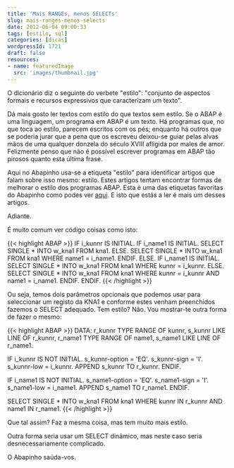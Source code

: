 ```yaml
---
title: 'Mais RANGEs, menos SELECTs'
slug: mais-ranges-menos-selects
date: 2012-06-04 09:00:33
tags: [estilo, sql]
categories: [dicas]
wordpressId: 1721
draft: false
resources:
- name: featuredImage
  src: 'images/thumbnail.jpg'
---
```

O dicionário diz o seguinte do verbete "estilo": "conjunto de aspectos formais e recursos expressivos que caracterizam um texto".

Dá mais gosto ler textos com estilo do que textos sem estilo. Se o ABAP é uma linguagem, um programa em ABAP é um texto. Há programas que, no que toca ao estilo, parecem escritos com os pés; enquanto há outros que se poderia jurar que a pena que os escreveu deixou-se guiar pelas alvas mãos de uma qualquer donzela do século XVIII afligida por males de amor. Felizmente penso que não é possível escrever programas em ABAP tão pirosos quanto esta última frase.

Aqui no Abapinho usa-se a etiqueta "estilo" para identificar artigos que falam sobre isso mesmo: estilo. Estes artigos tentam encontrar formas de melhorar o estilo dos programas ABAP. Esta é uma das etiquetas favoritas do Abapinho como podes ver [aqui][1]. E isto que estás a ler é mais um desses artigos.

Adiante.

<!--more-->

É muito comum ver código coisas como isto:


{{< highlight ABAP >}}
IF i_kunnr IS INITIAL.
  IF i_name1 IS INITIAL.
    SELECT SINGLE * INTO w_kna1 FROM kna1.
  ELSE.
    SELECT SINGLE * INTO w_kna1 FROM kna1
      WHERE name1 = i_name1.
  ENDIF.
ELSE.
  IF i_name1 IS INITIAL.
    SELECT SINGLE * INTO w_kna1 FROM kna1
      WHERE kunnr = i_kunnr.
  ELSE.
    SELECT SINGLE * INTO w_kna1 FROM kna1
      WHERE kunnr = i_kunnr AND name1 = i_name1.
  ENDIF.
ENDIF.
{{< /highlight >}}

Ou seja, temos dois parâmetros opcionais que podemos usar para seleccionar um registo da KNA1 e conforme estes venham preenchidos fazemos o SELECT adequado. Tem estilo? Não. Vou mostrar-te outra forma de fazer o mesmo:


{{< highlight ABAP >}}
DATA: r_kunnr TYPE RANGE OF kunnr,
          s_kunnr LIKE LINE OF r_kunnr,
          r_name1 TYPE RANGE OF name1,
          s_name1 LIKE LINE OF r_name1.

IF i_kunnr IS NOT INITIAL.
  s_kunnr-option = 'EQ'.
  s_kunnr-sign = 'I'.
  s_kunnr-low = i_kunnr.
  APPEND s_kunnr TO r_kunnr.
ENDIF.

IF i_name1 IS NOT INITIAL.
  s_name1-option = 'EQ'.
  s_name1-sign = 'I'.
  s_name1-low = i_name1.
  APPEND s_name1 TO r_name1.
ENDIF.

SELECT SINGLE * INTO w_kna1 FROM kna1
  WHERE kunnr IN r_kunnr AND name1 IN r_name1.
{{< /highlight >}}

Que tal assim? Faz a mesma coisa, mas tem muito mais estilo.

Outra forma seria usar um SELECT dinâmico, mas neste caso seria desnecessariamente complicado.

O Abapinho saúda-vos.

   [1]: https://abapinho.com/tags/estilo/
